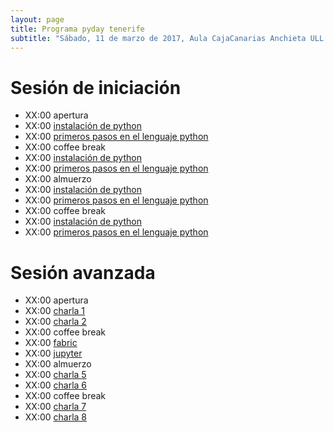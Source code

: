 ```yaml
---
layout: page
title: Programa pyday tenerife
subtitle: "Sábado, 11 de marzo de 2017, Aula CajaCanarias Anchieta ULL."
---
```


# Sesión de iniciación

- XX:00 apertura
- XX:00 [instalación de python](../ponencias/ejemplo)
- XX:00 [primeros pasos en el lenguaje python](../ponencias/ejemplo)
- XX:00 coffee break
- XX:00 [instalación de python](../ponencias/ejemplo)
- XX:00 [primeros pasos en el lenguaje python](../ponencias/ejemplo)
- XX:00 almuerzo
- XX:00 [instalación de python](../ponencias/ejemplo)
- XX:00 [primeros pasos en el lenguaje python](../ponencias/ejemplo)
- XX:00 coffee break
- XX:00 [instalación de python](../ponencias/ejemplo)
- XX:00 [primeros pasos en el lenguaje python](../ponencias/ejemplo)

# Sesión avanzada

- XX:00 apertura
- XX:00 [charla 1](../ponencias/ejemplo)
- XX:00 [charla 2](../ponencias/ejemplo)
- XX:00 coffee break
- XX:00 [fabric](../ponencias/fabric)
- XX:00 [jupyter](../ponencias/jupyter)
- XX:00 almuerzo
- XX:00 [charla 5](../ponencias/ejemplo)
- XX:00 [charla 6](../ponencias/ejemplo)
- XX:00 coffee break
- XX:00 [charla 7](../ponencias/ejemplo)
- XX:00 [charla 8](../ponencias/ejemplo)
